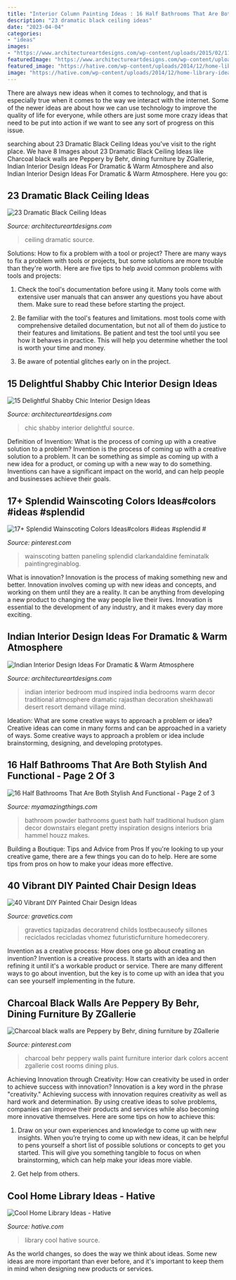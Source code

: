 ```yaml
---
title: "Interior Column Painting Ideas : 16 Half Bathrooms That Are Both Stylish And Functional"
description: "23 dramatic black ceiling ideas"
date: "2023-04-04"
categories:
- "ideas"
images:
- "https://www.architectureartdesigns.com/wp-content/uploads/2015/02/1137-630x472.jpg"
featuredImage: "https://www.architectureartdesigns.com/wp-content/uploads/2015/01/1266.jpg"
featured_image: "https://hative.com/wp-content/uploads/2014/12/home-library-ideas/13-cool-home-library-ideas.jpg"
image: "https://hative.com/wp-content/uploads/2014/12/home-library-ideas/13-cool-home-library-ideas.jpg"
---
```



There are always new ideas when it comes to technology, and that is especially true when it comes to the way we interact with the internet. Some of the newer ideas are about how we can use technology to improve the quality of life for everyone, while others are just some more crazy ideas that need to be put into action if we want to see any sort of progress on this issue.

	

		
searching about 23 Dramatic Black Ceiling Ideas you've visit to the right place. We have 8 Images about 23 Dramatic Black Ceiling Ideas like Charcoal black walls are Peppery by Behr, dining furniture by ZGallerie, Indian Interior Design Ideas For Dramatic &amp; Warm Atmosphere and also Indian Interior Design Ideas For Dramatic &amp; Warm Atmosphere. Here you go:
		
    
## 23 Dramatic Black Ceiling Ideas

<img loading=lazy src="https://www.architectureartdesigns.com/wp-content/uploads/2013/11/1617.jpg" onerror="this.onerror=null;this.src='https://tse3.mm.bing.net/th?id=OIP.bclHZocX1cS9uNG82hUJSgHaFj&amp;pid=15.1';" alt="23 Dramatic Black Ceiling Ideas">

_Source: architectureartdesigns.com_

>ceiling dramatic source. 

	

Solutions: How to fix a problem with a tool or project?
There are many ways to fix a problem with tools or projects, but some solutions are more trouble than they're worth. Here are five tips to help avoid common problems with tools and projects:
1. Check the tool's documentation before using it. Many tools come with extensive user manuals that can answer any questions you have about them. Make sure to read these before starting the project.

2. Be familiar with the tool's features and limitations. most tools come with comprehensive detailed documentation, but not all of them do justice to their features and limitations. Be patient and test the tool until you see how it behaves in practice. This will help you determine whether the tool is worth your time and money.

3. Be aware of potential glitches early on in the project.

    
## 15 Delightful Shabby Chic Interior Design Ideas

<img loading=lazy src="https://www.architectureartdesigns.com/wp-content/uploads/2015/01/1266.jpg" onerror="this.onerror=null;this.src='https://tse2.mm.bing.net/th?id=OIP.IWdJC-AFSpETIgKvymNXPwHaLI&amp;pid=15.1';" alt="15 Delightful Shabby Chic Interior Design Ideas">

_Source: architectureartdesigns.com_

>chic shabby interior delightful source. 

	

Definition of Invention: What is the process of coming up with a creative solution to a problem?
Invention is the process of coming up with a creative solution to a problem. It can be something as simple as coming up with a new idea for a product, or coming up with a new way to do something. Inventions can have a significant impact on the world, and can help people and businesses achieve their goals.

    
## 17+ Splendid Wainscoting Colors Ideas#colors #ideas #splendid #

<img loading=lazy src="https://i.pinimg.com/736x/f9/ca/03/f9ca0378fc0b54bb9484eb7e84d45a65.jpg" onerror="this.onerror=null;this.src='https://tse1.mm.bing.net/th?id=OIP.ySZupYMFYH3gn1bvpJmNHwHaJ3&amp;pid=15.1';" alt="17+ Splendid Wainscoting Colors Ideas#colors #ideas #splendid #">

_Source: pinterest.com_

>wainscoting batten paneling splendid clarkandaldine feminatalk paintingreginablog. 

	

What is innovation?
Innovation is the process of making something new and better. Innovation involves coming up with new ideas and concepts, and working on them until they are a reality. It can be anything from developing a new product to changing the way people live their lives. Innovation is essential to the development of any industry, and it makes every day more exciting.

    
## Indian Interior Design Ideas For Dramatic &amp; Warm Atmosphere

<img loading=lazy src="https://www.architectureartdesigns.com/wp-content/uploads/2015/02/1137-630x472.jpg" onerror="this.onerror=null;this.src='https://tse4.mm.bing.net/th?id=OIP.qzw-po5KVhWBZn-8sRq2tgHaFj&amp;pid=15.1';" alt="Indian Interior Design Ideas For Dramatic &amp; Warm Atmosphere">

_Source: architectureartdesigns.com_

>indian interior bedroom mud inspired india bedrooms warm decor traditional atmosphere dramatic rajasthan decoration shekhawati desert resort demand village mind. 

	

Ideation: What are some creative ways to approach a problem or idea?
Creative ideas can come in many forms and can be approached in a variety of ways. Some creative ways to approach a problem or idea include brainstorming, designing, and developing prototypes.

    
## 16 Half Bathrooms That Are Both Stylish And Functional - Page 2 Of 3

<img loading=lazy src="http://myamazingthings.com/wp-content/uploads/2016/12/decoracao-de-banheiro-colorido-30.jpg" onerror="this.onerror=null;this.src='https://tse2.mm.bing.net/th?id=OIP.zUF4hEyb0FlD86LX45cExAHaLH&amp;pid=15.1';" alt="16 Half Bathrooms That Are Both Stylish And Functional - Page 2 of 3">

_Source: myamazingthings.com_

>bathroom powder bathrooms guest bath half traditional hudson glam decor downstairs elegant pretty inspiration designs interiors bria hammel houzz makes. 

	

Building a Boutique: Tips and Advice from Pros
If you're looking to up your creative game, there are a few things you can do to help. Here are some tips from pros on how to make your ideas more effective.

    
## 40 Vibrant DIY Painted Chair Design Ideas

<img loading=lazy src="https://www.gravetics.com/wp-content/uploads/2017/08/Custom-painted-circus-themed-chair.jpg" onerror="this.onerror=null;this.src='https://tse1.mm.bing.net/th?id=OIP.JqYKhTtke4T0NhAiA3pSfwHaNO&amp;pid=15.1';" alt="40 Vibrant DIY Painted Chair Design Ideas">

_Source: gravetics.com_

>gravetics tapizadas decoratrend childs lostbecauseofy sillones reciclados recicladas vhomez futuristicfurniture homedecorery. 

	

Invention as a creative process: How does one go about creating an invention?
Invention is a creative process. It starts with an idea and then refining it until it's a workable product or service. There are many different ways to go about invention, but the key is to come up with an idea that you can see yourself implementing in the future.

    
## Charcoal Black Walls Are Peppery By Behr, Dining Furniture By ZGallerie

<img loading=lazy src="https://i.pinimg.com/736x/9c/95/da/9c95dac5da8d1be58cf8d276b8c5f1c0--charcoal-black-black-white.jpg" onerror="this.onerror=null;this.src='https://tse2.mm.bing.net/th?id=OIP.OZUKCSKzz-yxSQdRTnnCRgC7FN&amp;pid=15.1';" alt="Charcoal black walls are Peppery by Behr, dining furniture by ZGallerie">

_Source: pinterest.com_

>charcoal behr peppery walls paint furniture interior dark colors accent zgallerie cost rooms dining plus. 

	

Achieving Innovation through Creativity: How can creativity be used in order to achieve success with innovation?
Innovation is a key word in the phrase "creativity." Achieving success with innovation requires creativity as well as hard work and determination. By using creative ideas to solve problems, companies can improve their products and services while also becoming more innovative themselves. Here are some tips on how to achieve this: 
1. Draw on your own experiences and knowledge to come up with new insights. When you’re trying to come up with new ideas, it can be helpful to pens yourself a short list of possible solutions or concepts to get you started. This will give you something tangible to focus on when brainstorming, which can help make your ideas more viable. 

2. Get help from others.

    
## Cool Home Library Ideas - Hative

<img loading=lazy src="https://hative.com/wp-content/uploads/2014/12/home-library-ideas/13-cool-home-library-ideas.jpg" onerror="this.onerror=null;this.src='https://tse1.mm.bing.net/th?id=OIP.S91XmXxfTPIROis75y0LSwHaJQ&amp;pid=15.1';" alt="Cool Home Library Ideas - Hative">

_Source: hative.com_

>library cool hative source. 

	

As the world changes, so does the way we think about ideas. Some new ideas are more important than ever before, and it's important to keep them in mind when designing new products or services.

